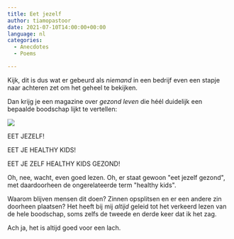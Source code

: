 ```yaml
---
title: Eet jezelf
author: tiamopastoor
date: 2021-07-10T14:00:00+00:00
language: nl
categories:
  - Anecdotes
  - Poems

---
```

Kijk, dit is dus wat er gebeurd als _niemand_ in een bedrijf even een stapje naar achteren zet om het geheel te bekijken. 

Dan krijg je een magazine over _gezond leven_ die héél duidelijk een bepaalde boodschap lijkt te vertellen:

![](/uploads/2021/07/IMAG00171_result.webp)

EET JEZELF!

EET JE HEALTHY KIDS!

EET JE ZELF HEALTHY KIDS GEZOND!

Oh, nee, wacht, even goed lezen. Oh, er staat gewoon "eet jezelf gezond", met daardoorheen de ongerelateerde term "healthy kids".

Waarom blijven mensen dit doen? Zinnen opsplitsen en er een andere zin doorheen plaatsen? Het heeft bij mij _altijd_ geleid tot het verkeerd lezen van de hele boodschap, soms zelfs de tweede en derde keer dat ik het zag.

Ach ja, het is altijd goed voor een lach.